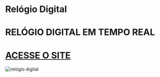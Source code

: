 # Relógio Digital
 
 # RELÓGIO DIGITAL EM TEMPO REAL
 # [ACESSE O SITE](https://brunosilva03.github.io/Relogio-Digital/)
![relógio digital](https://github.com/BrunoSilva03/Relogio-Digital/assets/78625466/6aa632a2-bf4c-4e90-a445-7b34dc1bf644)
